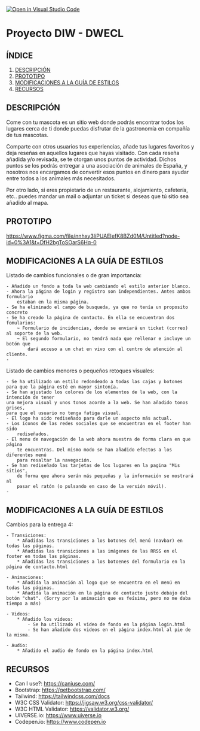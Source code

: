 [![Open in Visual Studio Code](https://classroom.github.com/assets/open-in-vscode-c66648af7eb3fe8bc4f294546bfd86ef473780cde1dea487d3c4ff354943c9ae.svg)](https://classroom.github.com/online_ide?assignment_repo_id=9712699&assignment_repo_type=AssignmentRepo)
# Proyecto DIW - DWECL

## ÍNDICE   
1. [DESCRIPCIÓN](#id1)
2. [PROTOTIPO](#id2)
3. [MODIFICACIONES A LA GUÍA DE ESTILOS](#id3)
4. [RECURSOS](#id4)

## DESCRIPCIÓN<a name="id1"></a>
Come con tu mascota es un sitio web donde podrás encontrar todos los lugares cerca de ti
donde puedas disfrutar de la gastronomía en compañía de tus mascotas.

Comparte con otros usuarios tus experiencias, añade tus lugares favoritos y deja reseñas en aquellos
lugares que hayas visitado. Con cada reseña añadida y/o revisada, se te otorgan unos puntos de actividad.
Dichos puntos se los podrás entregar a una asociación de animales de España, y nosotros nos encargamos
de convertir esos puntos en dinero para ayudar entre todos a los animales más necesitados.

Por otro lado, si eres propietario de un restaurante, alojamiento, cafetería, etc.. puedes mandar un
mail o adjuntar un ticket si deseas que tú sitio sea añadido al mapa.

## PROTOTIPO<a name="id2"></a>
https://www.figma.com/file/nnhxy3IiPUAEIefK8BZd0M/Untitled?node-id=0%3A1&t=DfH2bgToSOarS6Hq-0

## MODIFICACIONES A LA GUÍA DE ESTILOS<a name="id3"></a>

Listado de cambios funcionales o de gran importancia:

    - Añadido un fondo a toda la web cambiando el estilo anterior blanco.
    - Ahora la página de login y registro son independientes. Antes ambos formulario
        estaban en la misma página.
    - Se ha eliminado el campo de busqueda, ya que no tenía un proposito concreto
    - Se ha creado la página de contacto. En ella se encuentran dos fomularios:
        ~ Formulario de incidencias, donde se enviará un ticket (correo) al soporte de la web.
        ~ El segundo formulario, no tendrá nada que rellenar e incluye un botón que
            dará acceso a un chat en vivo con el centro de atención al cliente.
    - 
   
Listado de cambios menores o pequeños retoques visuales:

    - Se ha utilizado un estilo redondeado a todas las cajas y botones para que la página esté en mayor sintonía.
    - Se han ajustado los colores de los elementos de la web, con la intención de tener
    una mejora visual y unos tonos acorde a la web. Se han añadido tonos grises,
    para que el usuario no tenga fatiga visual.
    - El logo ha sido rediseñado para darle un aspecto más actual.
    - Los íconos de las redes sociales que se encuentran en el footer han sido
        rediseñados.
    - El menu de navegación de la web ahora muestra de forma clara en que página
        te encuentras. Del mismo modo se han añadido efectos a los diferentes menú
        para resaltar la navegación.
    - Se han rediseñado las tarjetas de los lugares en la pagina "Mis sitios",
        de forma que ahora serán más pequeñas y la información se mostrará al 
        pasar el ratón (o pulsando en caso de la versión móvil).
    -

## MODIFICACIONES A LA GUÍA DE ESTILOS<a name="id4"></a>
Cambios para la entrega 4:

    - Transiciones:
        * Añadidas las transiciones a los botones del menú (navbar) en todas las páginas.
        * Añadidas las transiciones a las imágenes de las RRSS en el footer en todas las páginas.
        * Añadidas las transiciones a los botoenes del formulario en la página de contacto.html

    - Animaciones:
        * Añadida la animación al logo que se encuentra en el menú en todas las páginas.
        * Añadida la animación en la página de contacto justo debajo del botón "chat". (Sorry por la animación que es feísima, pero no me daba tiempo a más)

    - Videos:
        * Añadido los videos:
            - Se ha utilizado el video de fondo en la página login.html
            - Se han añadido dos videos en el página index.html al pie de la misma.

    - Audio:
        * Añadido el audio de fondo en la página index.html
    
## RECURSOS<a name="id5"></a>
- Can I use?: https://caniuse.com/
- Bootstrap: https://getbootstrap.com/
- Tailwind: https://tailwindcss.com/docs
- W3C CSS Validator: https://jigsaw.w3.org/css-validator/
- W3C HTML Validator: https://validator.w3.org/
- UIVERSE.io: https://www.uiverse.io
- Codepen.io: https://www.codepen.io
